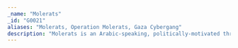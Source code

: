 ```yaml
---
_name: "Molerats"
_id: "G0021"
aliases: "Molerats, Operation Molerats, Gaza Cybergang"
description: "Molerats is an Arabic-speaking, politically-motivated threat group that has been operating since 2012. The group's victims have primarily been in the Middle East, Europe, and the United States."
---
```

